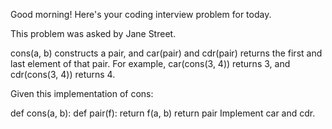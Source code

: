 Good morning! Here's your coding interview problem for today.

This problem was asked by Jane Street.

cons(a, b) constructs a pair, and car(pair) and cdr(pair) 
returns the first and last element of that pair. For example, 
car(cons(3, 4)) returns 3, and cdr(cons(3, 4)) returns 4.

Given this implementation of cons:

def cons(a, b):
    def pair(f):
        return f(a, b)
    return pair
Implement car and cdr.
